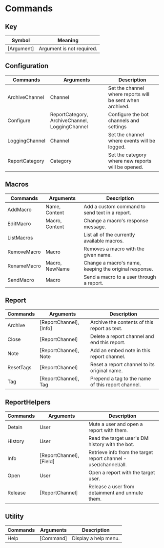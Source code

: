 # Commands

## Key 
| Symbol      | Meaning                        |
|-------------|--------------------------------|
| [Argument]  | Argument is not required.      |

## Configuration
| Commands       | Arguments                                      | Description                                               |
|----------------|------------------------------------------------|-----------------------------------------------------------|
| ArchiveChannel | Channel                                        | Set the channel where reports will be sent when archived. |
| Configure      | ReportCategory, ArchiveChannel, LoggingChannel | Configure the bot channels and settings                   |
| LoggingChannel | Channel                                        | Set the channel where events will be logged.              |
| ReportCategory | Category                                       | Set the category where new reports will be opened.        |

## Macros
| Commands    | Arguments      | Description                                           |
|-------------|----------------|-------------------------------------------------------|
| AddMacro    | Name, Content  | Add a custom command to send text in a report.        |
| EditMacro   | Macro, Content | Change a macro's response message.                    |
| ListMacros  |                | List all of the currently available macros.           |
| RemoveMacro | Macro          | Removes a macro with the given name.                  |
| RenameMacro | Macro, NewName | Change a macro's name, keeping the original response. |
| SendMacro   | Macro          | Send a macro to a user through a report.              |

## Report
| Commands  | Arguments               | Description                                       |
|-----------|-------------------------|---------------------------------------------------|
| Archive   | [ReportChannel], [Info] | Archive the contents of this report as text.      |
| Close     | [ReportChannel]         | Delete a report channel and end this report.      |
| Note      | [ReportChannel], Note   | Add an embed note in this report channel.         |
| ResetTags | [ReportChannel]         | Reset a report channel to its original name.      |
| Tag       | [ReportChannel], Tag    | Prepend a tag to the name of this report channel. |

## ReportHelpers
| Commands | Arguments                | Description                                                      |
|----------|--------------------------|------------------------------------------------------------------|
| Detain   | User                     | Mute a user and open a report with them.                         |
| History  | User                     | Read the target user's DM history with the bot.                  |
| Info     | [ReportChannel], [Field] | Retrieve info from the target report channel - user/channel/all. |
| Open     | User                     | Open a report with the target user.                              |
| Release  | [ReportChannel]          | Release a user from detainment and unmute them.                  |

## Utility
| Commands | Arguments | Description          |
|----------|-----------|----------------------|
| Help     | [Command] | Display a help menu. |

